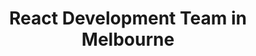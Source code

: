 ---
title: React Development Team in Melbourne
permalink: /landings/react-developer-melbourne
technology: React
location: Melbourne
---
